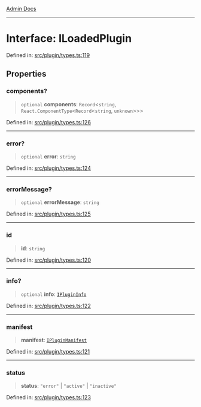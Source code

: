 [Admin Docs](/)

***

# Interface: ILoadedPlugin

Defined in: [src/plugin/types.ts:119](https://github.com/PalisadoesFoundation/talawa-admin/blob/main/src/plugin/types.ts#L119)

## Properties

### components?

> `optional` **components**: `Record`\<`string`, `React.ComponentType`\<`Record`\<`string`, `unknown`\>\>\>

Defined in: [src/plugin/types.ts:126](https://github.com/PalisadoesFoundation/talawa-admin/blob/main/src/plugin/types.ts#L126)

***

### error?

> `optional` **error**: `string`

Defined in: [src/plugin/types.ts:124](https://github.com/PalisadoesFoundation/talawa-admin/blob/main/src/plugin/types.ts#L124)

***

### errorMessage?

> `optional` **errorMessage**: `string`

Defined in: [src/plugin/types.ts:125](https://github.com/PalisadoesFoundation/talawa-admin/blob/main/src/plugin/types.ts#L125)

***

### id

> **id**: `string`

Defined in: [src/plugin/types.ts:120](https://github.com/PalisadoesFoundation/talawa-admin/blob/main/src/plugin/types.ts#L120)

***

### info?

> `optional` **info**: [`IPluginInfo`](IPluginInfo.md)

Defined in: [src/plugin/types.ts:122](https://github.com/PalisadoesFoundation/talawa-admin/blob/main/src/plugin/types.ts#L122)

***

### manifest

> **manifest**: [`IPluginManifest`](IPluginManifest.md)

Defined in: [src/plugin/types.ts:121](https://github.com/PalisadoesFoundation/talawa-admin/blob/main/src/plugin/types.ts#L121)

***

### status

> **status**: `"error"` \| `"active"` \| `"inactive"`

Defined in: [src/plugin/types.ts:123](https://github.com/PalisadoesFoundation/talawa-admin/blob/main/src/plugin/types.ts#L123)
